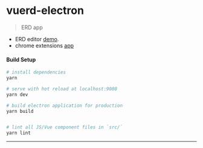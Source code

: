 # vuerd-electron

> ERD app
* ERD editor [demo](https://vuerd.github.io/vuerd-front/).
* chrome extensions [app](https://chrome.google.com/webstore/detail/vuerd/jnjbnkehgfngjhlcaefjfdamioapajfg)

#### Build Setup

``` bash
# install dependencies
yarn

# serve with hot reload at localhost:9080
yarn dev

# build electron application for production
yarn build


# lint all JS/Vue component files in `src/`
yarn lint

```

---

